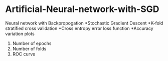 # Artificial-Neural-network-with-SGD

Neural network with Backpropogation
*Stochastic Gradient Descent
*K-fold stratified cross validation
*Cross entropy error loss function
*Accuracy variation plots
  1. Number of epochs
  2. Number of folds
  3. ROC curve
